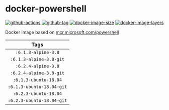 # docker-powershell

[![github-actions](https://github.com/theohbrothers/docker-powershell/workflows/build/badge.svg)](https://github.com/theohbrothers/docker-powershell/actions)
[![github-tag](https://img.shields.io/github/tag/theohbrothers/docker-powershell)](https://github.com/theohbrothers/docker-powershell/releases/)
[![docker-image-size](https://img.shields.io/microbadger/image-size/theohbrothers/docker-powershell/latest)](https://hub.docker.com/r/theohbrothers/docker-powershell)
[![docker-image-layers](https://img.shields.io/microbadger/layers/theohbrothers/docker-powershell/latest)](https://hub.docker.com/r/theohbrothers/docker-powershell)

Docker image based on [mcr.microsoft.com/powershell](https://hub.docker.com/r/microsoft/powershell/)

| Tags |
|:-------:| 
| `:6.1.3-alpine-3.8` | 
| `:6.1.3-alpine-3.8-git` | 
| `:6.2.4-alpine-3.8` | 
| `:6.2.4-alpine-3.8-git` | 
| `:6.1.3-ubuntu-18.04` | 
| `:6.1.3-ubuntu-18.04-git` | 
| `:6.2.3-ubuntu-18.04` | 
| `:6.2.3-ubuntu-18.04-git` |
